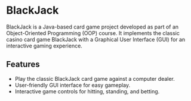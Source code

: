 # BlackJack

BlackJack is a Java-based card game project developed as part of an Object-Oriented Programming (OOP) course. It implements the classic casino card game BlackJack with a Graphical User Interface (GUI) for an interactive gaming experience.

## Features
* Play the classic BlackJack card game against a computer dealer.
* User-friendly GUI interface for easy gameplay.
* Interactive game controls for hitting, standing, and betting.
